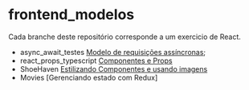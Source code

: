 # frontend_modelos
Cada branche deste repositório corresponde a um exercicio de React. 

- async_await_testes [Modelo de requisições assíncronas](https://github.com/severidade/frontend_modelos/tree/async_await_testes);
- react_props_typescript [Componentes e Props](https://github.com/severidade/frontend_modelos/tree/react_props_typescript?tab=readme-ov-file)
- ShoeHaven [Estilizando Componentes e usando imagens](https://github.com/severidade/frontend_modelos/tree/shoe_haven)
- Movies [Gerenciando estado com Redux]